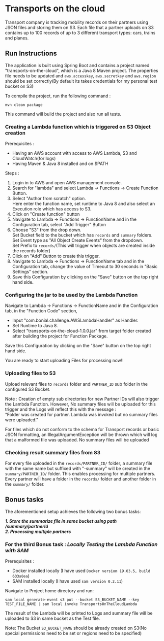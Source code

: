 # Transports on the cloud
Transport company is tracking mobility records on their partners using JSON files and storing them on S3. Each file that a partner uploads on S3 contains up to 100 records of up to 3 different transport types: cars, trains and planes.

## Run Instructions

The application is built using Spring Boot and contains a project named "transports-on-the-cloud", which is a Java 8 Maven project.
The properties file needs to be updated and `aws.accesskey`, `aws.secretkey` and `aws.region` should be set correctly(By default its takes credentials for my personal test bucket on S3)

To compile the project, run the following command :

`mvn clean package`

This command will build the project and also run all tests.

### Creating a Lambda function which is triggered on S3 Object creation

Prerequisites :
- Having an AWS account with access to AWS Lambda, S3 and CloudWatch(for logs)
- Having Maven & Java 8 installed and on $PATH

Steps :
1. Login in to AWS and open AWS management console.
2. Search for "lambda" and select Lambda -> Functions -> Create Function Button.
3. Select "Author from scratch" option.<br/>
   Here enter the function name, set runtime to Java 8 and also select an Execution role which has access to S3.
4. Click on "Create function" button
5. Navigate to Lambda -> Functions -> FunctionName and in the Configuration tab, select "Add Trigger" Button
6. Choose "S3" from the drop down.<br/>
   Set Bucket field to the bucket which has `records` and `summary` folders.<br/>
   Set Event type as "All Object Create Events" from the dropdown.<br/>
   Set Prefix to `records/`(This will trigger when objects are created inside the records folder)
7. Click on "Add" Button to create this trigger.
8. Navigate to Lambda -> Functions -> FunctionName tab and in the Configuration tab, change the value of Timeout to 30 seconds      in "Basic Settings" section.
9. Save this Configuration by clicking on the "Save" button on the top right hand side.

### Configuring the jar to be used by the Lambda Function

Navigate to Lambda -> Functions -> FunctionName and in the Configuration tab, in the "Function Code" section,
- Input "com.bonial.challenge.AWSLambdaHandler" as Handler.
- Set Runtime to Java 8.
- Select "transports-on-the-cloud-1.0.0.jar" from target folder created after building the project for Function Package.

Save this Configuration by clicking on the "Save" button on the top right hand side.

You are ready to start uploading Files for processing now!!

### Uploading files to S3

Upload relevant files to `records` folder and `PARTNER_ID` sub folder in the configured S3 Bucket.

Note : Creation of empty sub directories for new Partner IDs will also trigger the Lambda Function. However, No summary files will be uploaded for this trigger and the Logs will reflect this with the message : <br/>
"Folder was created for partner. Lambda was invoked but no summary files were uploaded."

For files which do not conform to the schema for Transport records or basic JSON formatting, an IllegalArgumentException will be thrown which will log that a malformed file was uploaded. No summary files will be uploaded

### Checking result summary files from S3

For every file uploaded in the `records/PARTNER_ID/` folder, a summary file with the same name but suffixed with "-summary" will be created in the `summary/PARTNER_ID/` folder. 
This enables processing for multiple partners. Every partner will have a folder in the `records/` folder and another folder in the `summary/` folder. 

## Bonus tasks
The aforementioned setup achieves the following two bonus tasks:

***1. Store the summarize file in same bucket using path /summary/partnerId <br/>
2. Processing multiple partners***

### For the third Bonus task : ***Locally Testing the Lambda Function with SAM***

Prerequisites :
- Docker installed locally (I have used `Docker version 19.03.5, build 633a0ea`)
- SAM installed locally (I have used `sam version 0.2.11`)

Navigate to Project home directory and run:

```sam local generate-event s3 put --bucket S3_BUCKET_NAME --key TEST_FILE_NAME | sam local invoke TransportsOnTheCloudLambda```

The result of the Lambda will be printed to Logs and summary file will be uploaded to S3 in same bucket as the Test file.

Note: The Bucket `S3_BUCKET_NAME` should be already created on S3(No special permissions need to be set or regions need to be specified)
